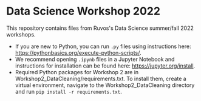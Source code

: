 # Data Science Workshop 2022
This repository contains files from Ruvos's Data Science summer/fall 2022 workshops. 
* If you are new to Python, you can run `.py` files using instructions here: ​https://pythonbasics.org/execute-python-scripts/.
* We recommend opening `.ipynb` files in a Jupyter Notebook and instructions for installation can be found here: https://jupyter.org/install. 
* Required Python packages for Workshop 2 are in Workshop2_DataCleaning/requirements.txt. To install them, create a virtual environment, navigate to the Workshop2_DataCleaning directory and run `pip install -r requirements.txt`.   
